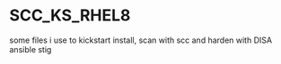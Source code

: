 # SCC_KS_RHEL8
some files i use to kickstart install, scan with scc and harden with DISA ansible stig
